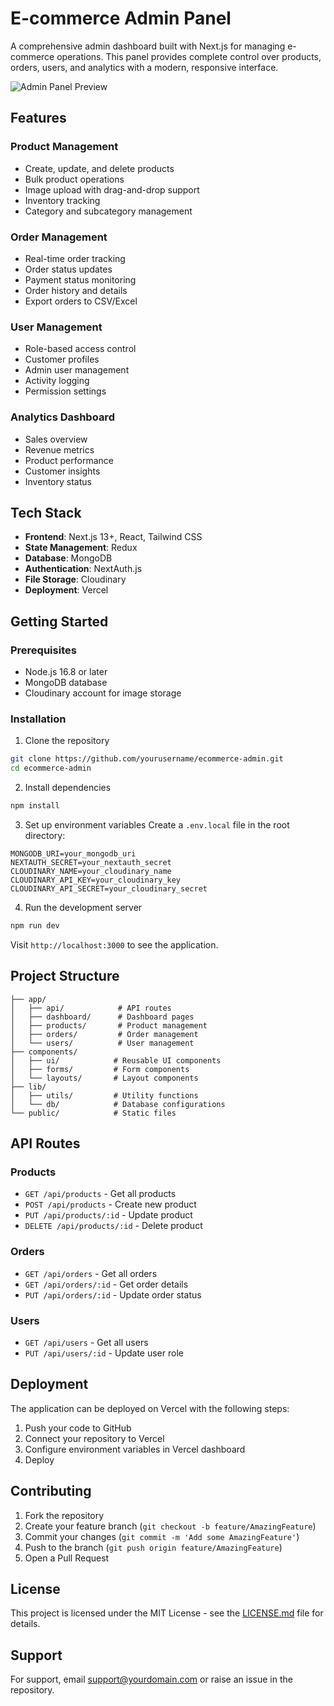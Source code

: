 # E-commerce Admin Panel

A comprehensive admin dashboard built with Next.js for managing e-commerce operations. This panel provides complete control over products, orders, users, and analytics with a modern, responsive interface.

![Admin Panel Preview](/api/placeholder/800/400)

## Features

### Product Management
- Create, update, and delete products
- Bulk product operations
- Image upload with drag-and-drop support
- Inventory tracking
- Category and subcategory management

### Order Management
- Real-time order tracking
- Order status updates
- Payment status monitoring
- Order history and details
- Export orders to CSV/Excel

### User Management
- Role-based access control
- Customer profiles
- Admin user management
- Activity logging
- Permission settings

### Analytics Dashboard
- Sales overview
- Revenue metrics
- Product performance
- Customer insights
- Inventory status

## Tech Stack

- **Frontend**: Next.js 13+, React, Tailwind CSS
- **State Management**: Redux
- **Database**: MongoDB
- **Authentication**: NextAuth.js
- **File Storage**: Cloudinary
- **Deployment**: Vercel

## Getting Started

### Prerequisites
- Node.js 16.8 or later
- MongoDB database
- Cloudinary account for image storage

### Installation

1. Clone the repository
```bash
git clone https://github.com/yourusername/ecommerce-admin.git
cd ecommerce-admin
```

2. Install dependencies
```bash
npm install
```

3. Set up environment variables
Create a `.env.local` file in the root directory:
```env
MONGODB_URI=your_mongodb_uri
NEXTAUTH_SECRET=your_nextauth_secret
CLOUDINARY_NAME=your_cloudinary_name
CLOUDINARY_API_KEY=your_cloudinary_key
CLOUDINARY_API_SECRET=your_cloudinary_secret
```

4. Run the development server
```bash
npm run dev
```

Visit `http://localhost:3000` to see the application.

## Project Structure

```
├── app/
│   ├── api/            # API routes
│   ├── dashboard/      # Dashboard pages
│   ├── products/       # Product management
│   ├── orders/         # Order management
│   └── users/          # User management
├── components/
│   ├── ui/            # Reusable UI components
│   ├── forms/         # Form components
│   └── layouts/       # Layout components
├── lib/
│   ├── utils/         # Utility functions
│   └── db/            # Database configurations
└── public/            # Static files
```

## API Routes

### Products
- `GET /api/products` - Get all products
- `POST /api/products` - Create new product
- `PUT /api/products/:id` - Update product
- `DELETE /api/products/:id` - Delete product

### Orders
- `GET /api/orders` - Get all orders
- `GET /api/orders/:id` - Get order details
- `PUT /api/orders/:id` - Update order status

### Users
- `GET /api/users` - Get all users
- `PUT /api/users/:id` - Update user role

## Deployment

The application can be deployed on Vercel with the following steps:

1. Push your code to GitHub
2. Connect your repository to Vercel
3. Configure environment variables in Vercel dashboard
4. Deploy

## Contributing

1. Fork the repository
2. Create your feature branch (`git checkout -b feature/AmazingFeature`)
3. Commit your changes (`git commit -m 'Add some AmazingFeature'`)
4. Push to the branch (`git push origin feature/AmazingFeature`)
5. Open a Pull Request

## License

This project is licensed under the MIT License - see the [LICENSE.md](LICENSE.md) file for details.

## Support

For support, email support@yourdomain.com or raise an issue in the repository.
